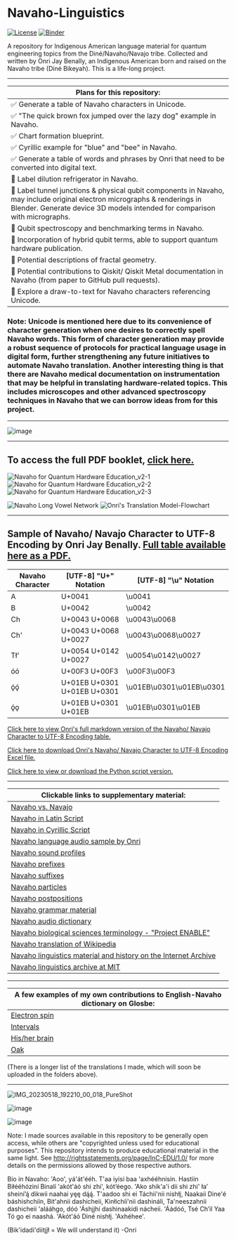 # Navaho-Linguistics
[![License](https://img.shields.io/badge/Creative_Commons-License-green)](https://choosealicense.com/licenses/cc-by-4.0) [![Binder](https://mybinder.org/badge_logo.svg)](https://mybinder.org/v2/gh/OJB-Quantum/Navaho-Linguistics/main)

A repository for Indigenous American language material for quantum engineering topics from the Diné/Navaho/Navajo tribe. Collected and written by Onri Jay Benally, an Indigenous American born and raised on the Navaho tribe (Diné Bikeyah). This is a life-long project.
________________________________________________________________________________________________________________________________________________

| Plans for this repository: |
|----------------------------|
| :white_check_mark: Generate a table of Navaho characters in Unicode. |
| :white_check_mark: "The quick brown fox jumped over the lazy dog" example in Navaho. |
| :white_check_mark: Chart formation blueprint. |
| :white_check_mark: Cyrillic example for "blue" and "bee" in Navaho. |
| :white_check_mark: Generate a table of words and phrases by Onri that need to be converted into digital text. |
| :white_square_button: Label dilution refrigerator in Navaho. |
| :white_square_button: Label tunnel junctions & physical qubit components in Navaho, may include original electron micrographs & renderings in Blender. Generate device 3D models intended for comparison with micrographs. |
| :white_square_button: Qubit spectroscopy and benchmarking terms in Navaho. |
| :white_square_button: Incorporation of hybrid qubit terms, able to support quantum hardware publication. |
| :white_square_button: Potential descriptions of fractal geometry. |
| :white_square_button: Potential contributions to Qiskit/ Qiskit Metal documentation in Navaho (from paper to GitHub pull requests). |
| :white_square_button: Explore a draw-to-text for Navaho characters referencing Unicode. |

### Note: Unicode is mentioned here due to its convenience of character generation when one desires to correctly spell Navaho words. This form of character generation may provide a robust sequence of protocols for practical language usage in digital form, further strengthening any future initiatives to automate Navaho translation. Another interesting thing is that there are Navaho medical documentation on instrumentation that may be helpful in translating hardware-related topics. This includes microscopes and other advanced spectroscopy techniques in Navaho that we can borrow ideas from for this project.
________________________________________________________________________________________________________________________________________________
![image](https://github.com/OJB-Quantum/Navaho-Linguistics/assets/88035770/9c7c2ba3-e314-4166-9e70-57a794d9bbde)

________________________________________________________________________________________________________________________________________________
## To access the full PDF booklet, [click here.](https://github.com/OJB-Quantum/Navaho-Linguistics/blob/main/Navaho_Linguistics_for_Quantum_Hardware_Education_v2.pdf)
![Navaho for Quantum Hardware Education_v2-1](https://github.com/OJB-Quantum/Navaho-Linguistics/assets/88035770/85ae0fb9-0ed6-4731-88e9-ce3a6e1c3df9)
![Navaho for Quantum Hardware Education_v2-2](https://github.com/OJB-Quantum/Navaho-Linguistics/assets/88035770/f86b8a3a-755b-42ab-8f5c-5329ff96ef92)
![Navaho for Quantum Hardware Education_v2-3](https://github.com/OJB-Quantum/Navaho-Linguistics/assets/88035770/62ece4d3-92a1-4206-955a-2de8af4a1ffd)

![Navaho Long Vowel Network](https://github.com/OJB-Quantum/Navaho-Linguistics/assets/88035770/81f88834-244c-4c8e-8926-c62330055334)
![Onri's Translation Model-Flowchart](https://github.com/OJB-Quantum/Navaho-Linguistics/assets/88035770/3d9537f6-77cf-4452-b234-6f278394c9b8)
________________________________________________________________________________________________________________________________________________
## Sample of Navaho/ Navajo Character to UTF-8 Encoding by Onri Jay Benally. [Full table available here as a PDF.](https://github.com/OJB-Quantum/Navaho-Linguistics/blob/main/Associated%20Diagrams/Navaho%20to%20UTF8%20Encoding_Onri%20Jay%20Benally.pdf)
| Navaho Character | [UTF-8] "U+" Notation | [UTF-8] "\u" Notation |
|------------------|-----------------------|-----------------------|
| A | U+0041 | \u0041 |
| B | U+0042 | \u0042 |
| Ch | U+0043 U+0068 | \u0043\u0068 |
| Ch' | U+0043 U+0068 U+0027 | \u0043\u0068\u0027 |
| Tł'| U+0054 U+0142 U+0027 | \u0054\u0142\u0027 |
| óó | U+00F3 U+00F3 | \u00F3\u00F3 |
| ǫ́ǫ́ | U+01EB U+0301 U+01EB U+0301 | \u01EB\u0301\u01EB\u0301 |
| ǫ́ǫ | U+01EB U+0301 U+01EB | \u01EB\u0301\u01EB |

[Click here to view Onri's full markdown version of the Navaho/ Navajo Character to UTF-8 Encoding table.](https://github.com/OJB-Quantum/Navaho-Linguistics/blob/main/Table%20of%20Navaho%20Alphabets%20in%20Unicode.md)

[Click here to download Onri's Navaho/ Navajo Character to UTF-8 Encoding Excel file.](https://github.com/OJB-Quantum/Navaho-Linguistics/raw/main/Associated%20Diagrams/Navaho%20to%20UTF8%20Encoding_Onri%20Jay%20Benally.xlsx)

[Click here to view or download the Python script version.](https://github.com/OJB-Quantum/Navaho-Linguistics/blob/main/Python%20Scripts%20for%20Navaho%20Linguistics/Navaho_Characters_UTF8_Conversion_U_Plus_Notation.ipynb)
________________________________________________________________________________________________________________________________________________
| Clickable links to supplementary material: |
|--------------------------------------------|
| [Navaho vs. Navajo](http://npshistory.com/nature_notes/meve/vol4-2h.htm) |
| [Navaho in Latin Script](https://www.gomyson.com/vowels.html) |
| [Navaho in Cyrillic Script](https://omniglot.com/conscripts/cyrillicnavajo.htm) |
| [Navaho language audio sample by Onri](https://www.omniglot.com/conscripts/cyrillicnavajo.htm#:~:text=Hear%20a%20recording%20of%20this%20text%20by%20Onri%20Jay%20Benally) |
| [Navaho sound profiles](https://www.unm.edu/~johncho/html/main.html) |
| [Navaho prefixes](https://en.wiktionary.org/wiki/Category:Navajo_prefixes) |
| [Navaho suffixes](https://en.wiktionary.org/wiki/Category:Navajo_suffixes) |
| [Navaho particles](https://en.wiktionary.org/wiki/Category:Navajo_particles) |
| [Navaho postpositions](https://en.wiktionary.org/wiki/Category:Navajo_postpositions) |
| [Navaho grammar material](https://fernald.domains.swarthmore.edu/nla/grammar/grammar_contents_14.htm) |
| [Navaho audio dictionary](https://talkingdictionary.swarthmore.edu/navajo_postposition/?lang=nav) |
| [Navaho biological sciences terminology - "Project ENABLE"](https://enablenavajo.org/dine) |
| [Navaho translation of Wikipedia](https://nv.wikipedia.org/wiki/%C3%8Diyis%C3%AD%C3%AD_Naaltsoos?fbclid=IwAR3w-JlUmK4HDzTGyHSDHGgbjs4rf0UUfVQioguvvF-l3_MbSTwE4Txq_h0) |
| [Navaho linguistics material and history on the Internet Archive](https://archive.org/search?and=&query=navajo+language) |
| [Navaho linguistics archive at MIT](https://fernald.domains.swarthmore.edu/nla/halearch/halearch.htm) |
________________________________________________________________________________________________________________________________________________

| A few examples of my own contributions to English-Navaho dictionary on Glosbe: |
|--------------------------------------------------------------------------------|
| [Electron spin](https://app.glosbe.com/nv/en/atsinilt%C5%82%E2%80%99ish%20biyi'%20'asdiz%C3%AD) |
| [Intervals](https://app.glosbe.com/nv/en/t'%C3%A1%C3%A1%20k%C3%B3n%C3%ADgh%C3%A1n%C3%ADgo) |
| [His/her brain](https://app.glosbe.com/nv/en/bitsiigh%C4%85%C4%85') |
| [Oak](https://app.glosbe.com/nv/en/Ts%C3%A9%20ch%CA%BCil%20or%20Ts%C3%A9ch%CA%BCil) |

(There is a longer list of the translations I made, which will soon be uploaded in the folders above).

________________________________________________________________________________________________________________________________________________

![IMG_20230518_192210_00_018_PureShot](https://github.com/OJB-Quantum/Navaho-Linguistics/assets/88035770/f976afb5-128a-47a8-bb3e-996de87b51a6)

![image](https://github.com/OJB-Quantum/Navaho-Linguistics/assets/88035770/b0321613-df61-4984-8f24-1825418995ee)

![image](https://github.com/OJB-Quantum/Navaho-Linguistics/assets/88035770/34362858-22f1-4a75-ac64-6f06de38d98a)


Note: I made sources available in this repository to be generally open access, while others are "copyrighted unless used for educational purposes". This repository intends to produce educational material in the same light. See http://rightsstatements.org/page/InC-EDU/1.0/ for more details on the permissions allowed by those respective authors.

Bio in Navaho: 'Aoo', yá'át'ééh. T'aa iyisi baa 'axhééhnisin. Hastiin Biłééhóziní Binalí 'akót'áó shi zhi', kótʼéego. 'Ako shik'a'i dii shi zhi' łaʼ sheiníʼą́ dikwii naahai yęę dą́ą́. T'aadoo shi ei Táchii'nii nishłį, Naakaii Dine'é báshishchíín, Bit'ahnii dashicheii, Kinłichíi'nii dashináli, Ta'neeszahnii dashicheii 'alááhgo, dóó 'Áshįįhí dashinaakidi nácheii. 'Áádóó, Tsé Chʼil Yaa Tó go ei naashá. 'Akót'áó Diné nishłį. 'Axhéhee'.

(Bik'idadi'diitį́į́ł = We will understand it) -Onri
